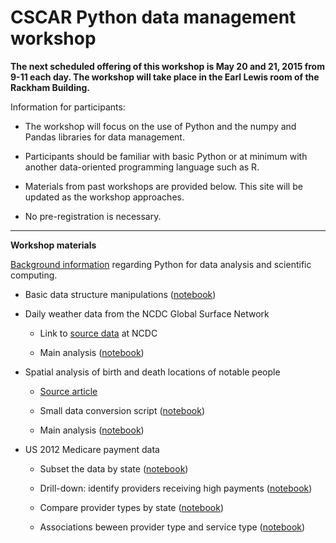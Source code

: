 # CSCAR Python data management workshop

__The next scheduled offering of this workshop is May 20 and 21, 2015
from 9-11 each day.  The workshop will take place in the Earl Lewis
room of the Rackham Building.__

Information for participants:

+ The workshop will focus on the use of Python and the numpy and
Pandas libraries for data management.

+ Participants should be familiar with basic Python or at minimum with
another data-oriented programming language such as R.

+ Materials from past workshops are provided below.  This site will be
updated as the workshop approaches.

+ No pre-registration is necessary.

----

__Workshop materials__

[Background information](python_practicalities.html) regarding Python
for data analysis and scientific computing.

+ Basic data structure manipulations ([notebook](http://nbviewer.ipython.org/urls/umich.box.com/shared/static/a5ar3lppsrl3r62pqkqzkuy9vmjts11c.ipynb))

+ Daily weather data from the NCDC Global Surface Network

    - Link to [source data](ftp://ftp.ncdc.noaa.gov/pub/data/ghcn/daily/) at NCDC

    - Main analysis ([notebook](http://nbviewer.ipython.org/urls/umich.box.com/shared/static/yswkatnuxkkc32desjz5a3qnxvmw7m27.ipynb))

+ Spatial analysis of birth and death locations of notable people

    - [Source article](http://www.sciencemag.org/content/345/6196/558.full)

    - Small data conversion script ([notebook](http://nbviewer.ipython.org/github/kshedden/python-workshop/blob/master/Cultural_history/convert_to_csv.ipynb))

    - Main analysis ([notebook](http://nbviewer.ipython.org/urls/umich.box.com/shared/static/p4yki3aq1f8l6hl3cuhc1a880vk7qtnc.ipynb))

+ US 2012 Medicare payment data

    - Subset the data by state ([notebook](http://nbviewer.ipython.org/urls/umich.box.com/shared/static/0wfjux0rktzd5n1zbc0ymlpas693fv75.ipynb))

    - Drill-down: identify providers receiving high payments ([notebook](http://nbviewer.ipython.org/urls/umich.box.com/shared/static/0s4pmb0fkllcqn36exd5b68ppdtq0r6c.ipynb))

    - Compare provider types by state ([notebook](http://nbviewer.ipython.org/urls/umich.box.com/shared/static/27ws666ci6hqlkngzs7pvdc75w0jqpot.ipynb))

    - Associations beween provider type and service type ([notebook](http://nbviewer.ipython.org/urls/umich.box.com/shared/static/xhqqcz70rwcorbz4mgqtay6x7qwycpv5.ipynb))
